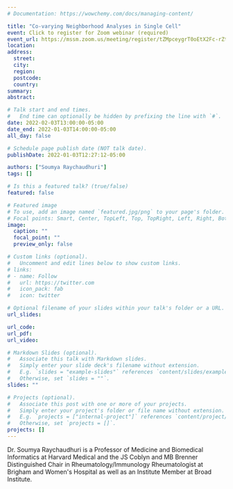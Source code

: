 ```yaml
---
# Documentation: https://wowchemy.com/docs/managing-content/

title: "Co-varying Neighborhood Analyses in Single Cell"
event: Click to register for Zoom webinar (required)
event_url: https://mssm.zoom.us/meeting/register/tZMpceygrT0oEtX2Fc-rZtd1XQE553i2tXK5
location:
address:
  street:
  city:
  region:
  postcode:
  country:
summary:
abstract:

# Talk start and end times.
#   End time can optionally be hidden by prefixing the line with `#`.
date: 2022-02-03T13:00:00-05:00
date_end: 2022-01-03T14:00:00-05:00
all_day: false

# Schedule page publish date (NOT talk date).
publishDate: 2022-01-03T12:27:12-05:00

authors: ["Soumya Raychaudhuri"]
tags: []

# Is this a featured talk? (true/false)
featured: false

# Featured image
# To use, add an image named `featured.jpg/png` to your page's folder. 
# Focal points: Smart, Center, TopLeft, Top, TopRight, Left, Right, BottomLeft, Bottom, BottomRight.
image:
  caption: ""
  focal_point: ""
  preview_only: false

# Custom links (optional).
#   Uncomment and edit lines below to show custom links.
# links:
# - name: Follow
#   url: https://twitter.com
#   icon_pack: fab
#   icon: twitter

# Optional filename of your slides within your talk's folder or a URL.
url_slides:

url_code:
url_pdf:
url_video:

# Markdown Slides (optional).
#   Associate this talk with Markdown slides.
#   Simply enter your slide deck's filename without extension.
#   E.g. `slides = "example-slides"` references `content/slides/example-slides.md`.
#   Otherwise, set `slides = ""`.
slides: ""

# Projects (optional).
#   Associate this post with one or more of your projects.
#   Simply enter your project's folder or file name without extension.
#   E.g. `projects = ["internal-project"]` references `content/project/deep-learning/index.md`.
#   Otherwise, set `projects = []`.
projects: []
---
```


Dr. Soumya Raychaudhuri is a Professor of Medicine and Biomedical Informatics at Harvard Medical and the JS Coblyn and MB Brenner Distinguished Chair in Rheumatology/Immunology Rheumatologist at Brigham and Women's Hospital as well as an Institute Member at Broad Institute.

